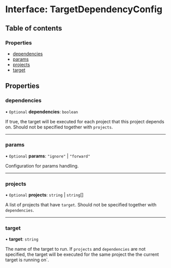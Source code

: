 # Interface: TargetDependencyConfig

## Table of contents

### Properties

- [dependencies](../../devkit/documents/TargetDependencyConfig#dependencies)
- [params](../../devkit/documents/TargetDependencyConfig#params)
- [projects](../../devkit/documents/TargetDependencyConfig#projects)
- [target](../../devkit/documents/TargetDependencyConfig#target)

## Properties

### dependencies

• `Optional` **dependencies**: `boolean`

If true, the target will be executed for each project that this project depends on.
Should not be specified together with `projects`.

---

### params

• `Optional` **params**: `"ignore"` \| `"forward"`

Configuration for params handling.

---

### projects

• `Optional` **projects**: `string` \| `string`[]

A list of projects that have `target`.
Should not be specified together with `dependencies`.

---

### target

• **target**: `string`

The name of the target to run. If `projects` and `dependencies` are not specified,
the target will be executed for the same project the the current target is running on`.
